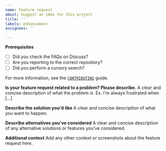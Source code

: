 ```yaml
---
name: Feature request
about: Suggest an idea for this project
title: ''
labels: enhancement
assignees: ''

---
```


**Prerequisites**
- [ ] Did you check the FAQs on Discuss?
- [ ] Are you reporting to the correct repository?
- [ ] Did you perform a cursory search?

For more information, see the [`CONTRIBUTING`](https://github.com/HTMLGhozt/todo/blob/master/CONTRIBUTING.md) guide.

**Is your feature request related to a problem? Please describe.**
A clear and concise description of what the problem is. Ex. I'm always frustrated when [...]

**Describe the solution you'd like**
A clear and concise description of what you want to happen.

**Describe alternatives you've considered**
A clear and concise description of any alternative solutions or features you've considered.

**Additional context**
Add any other context or screenshots about the feature request here.
